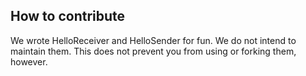 ## How to contribute

We wrote HelloReceiver and HelloSender for fun.  We do not intend to maintain them.  This does not prevent you from using or forking them, however.
